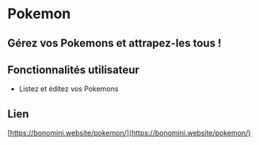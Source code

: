 # Pokemon

## Gérez vos Pokemons et attrapez-les tous !

## Fonctionnalités utilisateur

-  Listez et éditez vos Pokemons

## Lien

[https://bonomini.website/pokemon/](https://bonomini.website/pokemon/)
